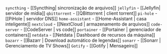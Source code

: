 `syncthing` - [[Syncthing| sincronização de arquivos]]
`jellyfin` - [[Jellyfin| servidor de mídia]]
`qbittorrent` - [[QBittorrent | client torrent]]
`pi-hole` - [[PiHole | servidor DNS]]
`home-assistant` - [[Home-Assistant | casa inteligente]]
`nextcloud` - [[NextCloud | armazenamento de arquivos]]
`code-server` - [[CodeServer | vs code]]
`portainer` - [[Portainer | gerenciador de containers]]
`netdata` - [[Netdata | Dashboard de recursos da máquina]]
`bazarr` - [[Bazarr | Download automático de legendas]]
`sonarr` - [[Sonarr | Gerenciamento de TV Shows]]
`Gotify` - [[Gotify | Mensageiro]]